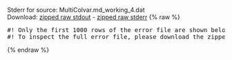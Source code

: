 Stderr for source:  MultiColvar.md_working_4.dat   
Download: [zipped raw stdout](MultiColvar.md_working_4.dat.plumed_master.stdout.txt.zip) - [zipped raw stderr](MultiColvar.md_working_4.dat.plumed_master.stderr.txt.zip) 
{% raw %}
<pre>
#! Only the first 1000 rows of the error file are shown below
#! To inspect the full error file, please download the zipped raw stderr file above
</pre>
{% endraw %}
